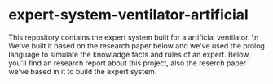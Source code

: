 # expert-system-ventilator-artificial
This repository contains the expert system built for a artificial ventilator. \n
We've built it based on the research paper below and we've used the prolog language to simulate the knowladge facts and rules of an expert.
Below, you'll find an research report about this project, also the reserch paper we've based in it to build the expert system.



